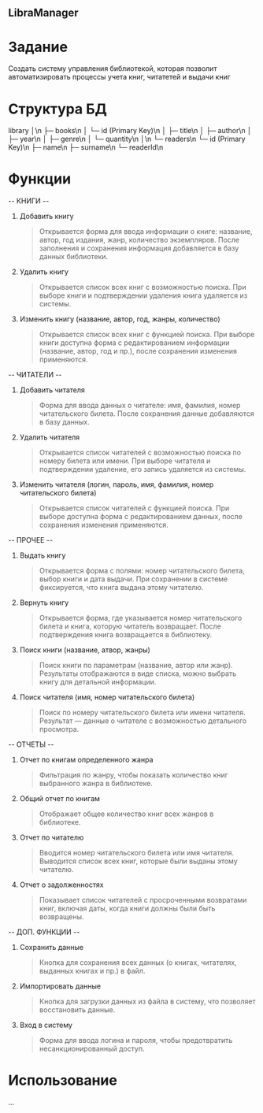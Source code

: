 ## LibraManager

# Задание

Создать систему управления библиотекой, которая позволит автоматизировать процессы учета книг, читатетей и выдачи книг

# Структура БД

library
│\n
├─ books\n
│ └─ id (Primary Key)\n
│ ├─ title\n
│ ├─ author\n
│ ├─ year\n
│ ├─ genre\n
│ └─ quantity\n
│\n
└─ readers\n
└─ id (Primary Key)\n
├─ name\n
├─ surname\n
└─ readerId\n

# Функции

-- КНИГИ --

1. Добавить книгу

   > Открывается форма для ввода информации о книге: название, автор, год издания, жанр, количество экземпляров.
   > После заполнения и сохранения информация добавляется в базу данных библиотеки.

2. Удалить книгу

   > Открывается список всех книг с возможностью поиска.
   > При выборе книги и подтверждении удаления книга удаляется из системы.

3. Изменить книгу (название, автор, год, жанры, количество)
   > Открывается список всех книг с функцией поиска.
   > При выборе книги доступна форма с редактированием информации (название, автор, год и пр.), после сохранения изменения применяются.

-- ЧИТАТЕЛИ --

1. Добавить читателя

   > Форма для ввода данных о читателе: имя, фамилия, номер читательского билета.
   > После сохранения данные добавляются в базу данных.

2. Удалить читателя

   > Открывается список читателей с возможностью поиска по номеру билета или имени.
   > При выборе читателя и подтверждении удаление, его запись удаляется из системы.

3. Изменить читателя (логин, пароль, имя, фамилия, номер читательского билета)
   > Открывается список читателей с функцией поиска.
   > При выборе доступна форма с редактированием данных, после сохранения изменения применяются.

-- ПРОЧЕЕ --

1. Выдать книгу

   > Открывается форма с полями: номер читательского билета, выбор книги и дата выдачи.
   > При сохранении в системе фиксируется, что книга выдана этому читателю.

2. Вернуть книгу

   > Открывается форма, где указывается номер читательского билета и книга, которую читатель возвращает.
   > После подтверждения книга возвращается в библиотеку.

3. Поиск книги (название, атвор, жанры)

   > Поиск книги по параметрам (название, автор или жанр).
   > Результаты отображаются в виде списка, можно выбрать книгу для детальной информации.

4. Поиск читателя (имя, номер читательского билета)
   > Поиск по номеру читательского билета или имени читателя.
   > Результат — данные о читателе с возможностью детального просмотра.

-- ОТЧЕТЫ --

1. Отчет по книгам определенного жанра

   > Фильтрация по жанру, чтобы показать количество книг выбранного жанра в библиотеке.

2. Общий отчет по книгам

   > Отображает общее количество книг всех жанров в библиотеке.

3. Отчет по читателю

   > Вводится номер читательского билета или имя читателя.
   > Выводится список всех книг, которые были выданы этому читателю.

4. Отчет о задолженностях
   > Показывает список читателей с просроченными возвратами книг, включая даты, когда книги должны были быть возвращены.

-- ДОП. ФУНКЦИИ --

1. Сохранить данные

   > Кнопка для сохранения всех данных (о книгах, читателях, выданных книгах и пр.) в файл.

2. Импортировать данные

   > Кнопка для загрузки данных из файла в систему, что позволяет восстановить данные.

3. Вход в систему
   > Форма для ввода логина и пароля, чтобы предотвратить несанкционированный доступ.

# Использование

...
